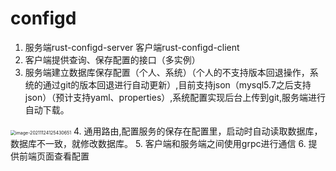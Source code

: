 # configd
1. 服务端rust-configd-server 客户端rust-configd-client 
2. 客户端提供查询、保存配置的接口（多实例）
3. 服务端建立数据库保存配置（个人、系统）（个人的不支持版本回退操作，系统的通过git的版本回退进行自动更新）,目前支持json（mysql5.7之后支持json）（预计支持yaml、properties）,系统配置实现后台上传到git,服务端进行自动下载。
<img src="C:\Users\xdp\AppData\Roaming\Typora\typora-user-images\image-20211124125430651.png" alt="image-20211124125430651" style="zoom:50%;" />
4. 通用路由,配置服务的保存在配置里，启动时自动读取数据库，数据库不一致，就修改数据库。
5. 客户端和服务端之间使用grpc进行通信
6. 提供前端页面查看配置